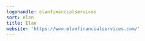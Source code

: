 ```yaml
---
logohandle: elanfinancialservices
sort: elan
title: Elan
website: 'https://www.elanfinancialservices.com/'
---
```

